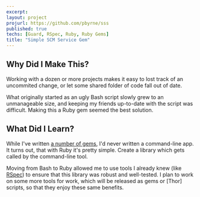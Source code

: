 ```yaml
---
excerpt:
layout: project
projurl: https://github.com/pbyrne/sss
published: true
techs: [Guard, RSpec, Ruby, Ruby Gems]
title: "Simple SCM Service Gem"
---
```


## Why Did I Make This?

Working with a dozen or more projects makes it easy to lost track of an
uncommited change, or let some shared folder of code fall out of date.

What originally started as an ugly Bash script slowly grew to an unmanageable
size, and keeping my friends up-to-date with the script was difficult. Making
this a Ruby gem seemed the best solution.

## What Did I Learn?

While I've written [a number of gems][mygems], I'd never written a command-line
app. It turns out, that with Ruby it's pretty simple. Create a library which
gets called by the command-line tool.

Moving from Bash to Ruby allowed me to use tools I already knew (like
[RSpec]) to ensure that this library was robust and well-tested. I plan to work
on some more tools for work, which will be released as gems or [Thor] scripts,
so that they enjoy these same benefits.

[mygems]: https://rubygems.org/profiles/pbyrne
[RSpec]: http://rspec.info/
